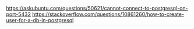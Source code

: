 https://askubuntu.com/questions/50621/cannot-connect-to-postgresql-on-port-5432
https://stackoverflow.com/questions/10861260/how-to-create-user-for-a-db-in-postgresql
